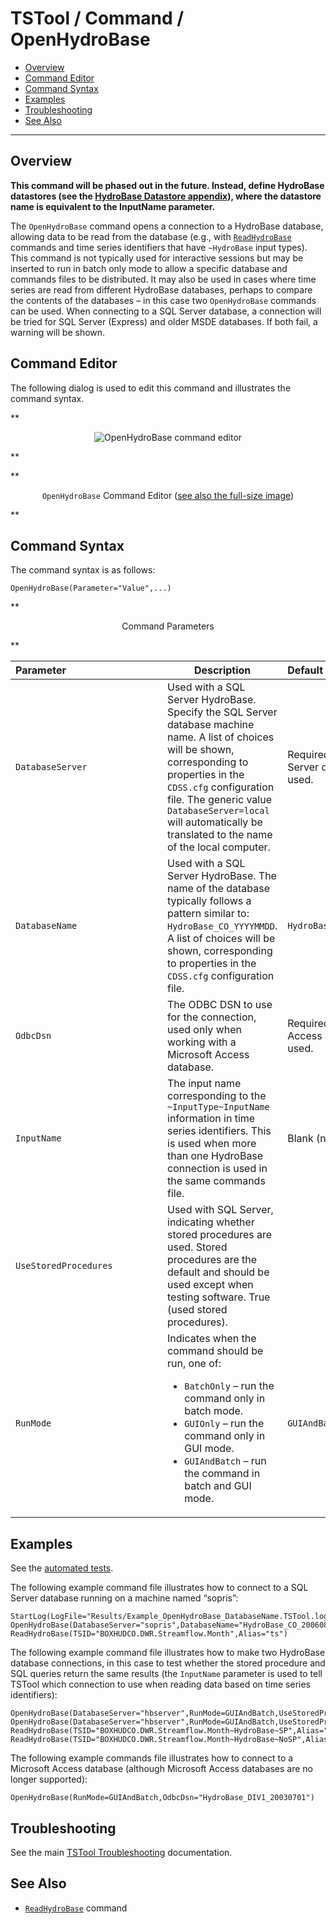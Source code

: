 # TSTool / Command / OpenHydroBase #

*   [Overview](#overview)
*   [Command Editor](#command-editor)
*   [Command Syntax](#command-syntax)
*   [Examples](#examples)
*   [Troubleshooting](#troubleshooting)
*   [See Also](#see-also)

-------------------------

## Overview ##

**This command will be phased out in the future.
Instead, define HydroBase datastores (see the [HydroBase Datastore appendix](../../datastore-ref/CO-HydroBase/CO-HydroBase.md)),
where the datastore name is equivalent to the InputName parameter.**

The `OpenHydroBase` command opens a connection to a HydroBase database,
allowing data to be read from the database (e.g., with
[`ReadHydroBase`](../ReadHydroBase/ReadHydroBase.md) commands and time series identifiers that have `~HydroBase` input types).
This command is not typically used for interactive sessions but may be
inserted to run in batch only mode to allow a specific database and commands files to be distributed.
It may also be used in cases where time series are read from different HydroBase databases,
perhaps to compare the contents of the databases – in this case two `OpenHydroBase` commands can be used.
When connecting to a SQL Server database, a connection will be tried for SQL Server (Express) and older MSDE databases.
If both fail, a warning will be shown.

## Command Editor ##

The following dialog is used to edit this command and illustrates the command syntax.

**<p style="text-align: center;">
![OpenHydroBase command editor](OpenHydroBase.png)
</p>**

**<p style="text-align: center;">
`OpenHydroBase` Command Editor (<a href="../OpenHydroBase.png">see also the full-size image</a>)
</p>**

## Command Syntax ##

The command syntax is as follows:

```text
OpenHydroBase(Parameter="Value",...)
```

**<p style="text-align: center;">
Command Parameters
</p>**

|**Parameter**&nbsp;&nbsp;&nbsp;&nbsp;&nbsp;&nbsp;&nbsp;&nbsp;&nbsp;&nbsp;&nbsp;&nbsp;&nbsp;&nbsp;&nbsp;&nbsp;&nbsp;&nbsp;&nbsp;&nbsp;&nbsp;&nbsp;&nbsp;&nbsp;&nbsp;&nbsp;&nbsp;&nbsp;&nbsp;&nbsp;&nbsp;&nbsp;&nbsp;&nbsp;|**Description**|**Default**&nbsp;&nbsp;&nbsp;&nbsp;&nbsp;&nbsp;&nbsp;&nbsp;&nbsp;&nbsp;&nbsp;&nbsp;&nbsp;&nbsp;&nbsp;&nbsp;&nbsp;&nbsp;&nbsp;&nbsp;&nbsp;&nbsp;&nbsp;&nbsp;&nbsp;&nbsp;&nbsp;|
|--------------|-----------------|-----------------|
|`DatabaseServer`|Used with a SQL Server HydroBase.  Specify the SQL Server database machine name.  A list of choices will be shown, corresponding to properties in the `CDSS.cfg` configuration file.  The generic value `DatabaseServer=local` will automatically be translated to the name of the local computer.|Required if a SQL Server database is used.|
|`DatabaseName`|Used with a SQL Server HydroBase.  The name of the database typically follows a pattern similar to: `HydroBase_CO_YYYYMMDD`.  A list of choices will be shown, corresponding to properties in the `CDSS.cfg` configuration file.|`HydroBase`|
|`OdbcDsn`|The ODBC DSN to use for the connection, used only when working with a Microsoft Access database.|Required if a Microsoft Access database is used.|
|`InputName`|The input name corresponding to the `~InputType~InputName` information in time series identifiers.  This is used when more than one HydroBase connection is used in the same commands file.|Blank (no input name).|
|`UseStoredProcedures`|Used with SQL Server, indicating whether stored procedures are used.  Stored procedures are the default and should be used except when testing software.	True (used stored procedures).|
|`RunMode`|Indicates when the command should be run, one of:<ul><li>`BatchOnly` – run the command only in batch mode.</li><li>`GUIOnly` – run the command only in GUI mode.</li><li>`GUIAndBatch` – run the command in batch and GUI mode.</li></ul>|`GUIAndBatch`|

## Examples ##

See the [automated tests](https://github.com/OpenCDSS/cdss-app-tstool-test/tree/master/test/commands/OpenHydroBase).

The following example command file illustrates how to connect to a SQL Server database running on a machine named “sopris”:

```text
StartLog(LogFile="Results/Example_OpenHydroBase_DatabaseName.TSTool.log")
OpenHydroBase(DatabaseServer="sopris",DatabaseName="HydroBase_CO_20060816")
ReadHydroBase(TSID="BOXHUDCO.DWR.Streamflow.Month",Alias="ts")
```
The following example command file illustrates how to make two HydroBase database connections,
in this case to test whether the stored procedure and SQL queries return the same results
(the `InputName` parameter is used to tell TSTool which connection to use when reading data based on time series identifiers):

```text
OpenHydroBase(DatabaseServer="hbserver",RunMode=GUIAndBatch,UseStoredProcedures=True,InputName="SP")
OpenHydroBase(DatabaseServer="hbserver",RunMode=GUIAndBatch,UseStoredProcedures=False,InputName="NoSP")
ReadHydroBase(TSID="BOXHUDCO.DWR.Streamflow.Month~HydroBase~SP",Alias="ts_sp")
ReadHydroBase(TSID="BOXHUDCO.DWR.Streamflow.Month~HydroBase~NoSP",Alias="ts_nosp")
```

The following example commands file illustrates how to connect to a Microsoft Access database (although Microsoft Access databases are no longer supported):

```text
OpenHydroBase(RunMode=GUIAndBatch,OdbcDsn="HydroBase_DIV1_20030701")
```

## Troubleshooting ##

See the main [TSTool Troubleshooting](../../troubleshooting/troubleshooting.md) documentation.

## See Also ##

*   [`ReadHydroBase`](../ReadHydroBase/ReadHydroBase.md) command
